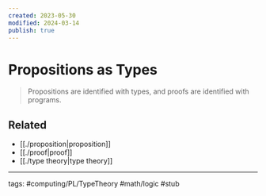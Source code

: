 ```yaml
---
created: 2023-05-30
modified: 2024-03-14
publish: true
---
```


# Propositions as Types

> Propositions are identified with types, and proofs are identified with programs.

## Related
- [[./proposition|proposition]]
- [[./proof|proof]]
- [[./type theory|type theory]]

---
tags: #computing/PL/TypeTheory #math/logic #stub